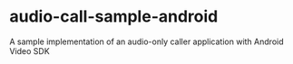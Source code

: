 # audio-call-sample-android
A sample implementation of an audio-only caller application with Android Video SDK
